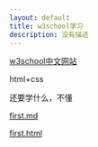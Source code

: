 ```yaml
---
layout: default
title: w3school学习
description: 没有描述
---
```


[w3school中文网站](https://www.w3school.com.cn/)

html+css

还要学什么，不懂

[first.md](./my_example/first.md)

[first.html](./my_example/first.html)

